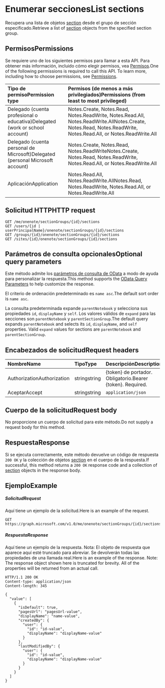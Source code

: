 # <a name="list-sections"></a><span data-ttu-id="2f944-101">Enumerar secciones</span><span class="sxs-lookup"><span data-stu-id="2f944-101">List sections</span></span>

<span data-ttu-id="2f944-102">Recupera una lista de objetos [section](../resources/section.md) desde el grupo de sección especificado.</span><span class="sxs-lookup"><span data-stu-id="2f944-102">Retrieve a list of [section](../resources/section.md) objects from the specified section group.</span></span>
## <a name="permissions"></a><span data-ttu-id="2f944-103">Permisos</span><span class="sxs-lookup"><span data-stu-id="2f944-103">Permissions</span></span>
<span data-ttu-id="2f944-p101">Se requiere uno de los siguientes permisos para llamar a esta API. Para obtener más información, incluido cómo elegir permisos, vea [Permisos](../../../concepts/permissions_reference.md).</span><span class="sxs-lookup"><span data-stu-id="2f944-p101">One of the following permissions is required to call this API. To learn more, including how to choose permissions, see [Permissions](../../../concepts/permissions_reference.md).</span></span>

|<span data-ttu-id="2f944-106">Tipo de permiso</span><span class="sxs-lookup"><span data-stu-id="2f944-106">Permission type</span></span>      | <span data-ttu-id="2f944-107">Permisos (de menos a más privilegiados)</span><span class="sxs-lookup"><span data-stu-id="2f944-107">Permissions (from least to most privileged)</span></span>              | 
|:--------------------|:---------------------------------------------------------| 
|<span data-ttu-id="2f944-108">Delegado (cuenta profesional o educativa)</span><span class="sxs-lookup"><span data-stu-id="2f944-108">Delegated (work or school account)</span></span> | <span data-ttu-id="2f944-109">Notes.Create, Notes.Read, Notes.ReadWrite, Notes.Read.All, Notes.ReadWrite.All</span><span class="sxs-lookup"><span data-stu-id="2f944-109">Notes.Create, Notes.Read, Notes.ReadWrite, Notes.Read.All, or Notes.ReadWrite.All</span></span>    | 
|<span data-ttu-id="2f944-110">Delegado (cuenta personal de Microsoft)</span><span class="sxs-lookup"><span data-stu-id="2f944-110">Delegated (personal Microsoft account)</span></span> | <span data-ttu-id="2f944-111">Notes.Create, Notes.Read, Notes.ReadWrite</span><span class="sxs-lookup"><span data-stu-id="2f944-111">Notes.Create, Notes.Read, Notes.ReadWrite, Notes.Read.All, or Notes.ReadWrite.All</span></span>    | 
|<span data-ttu-id="2f944-112">Aplicación</span><span class="sxs-lookup"><span data-stu-id="2f944-112">Application</span></span> | <span data-ttu-id="2f944-113">Notes.Read.All, Notes.ReadWrite.All</span><span class="sxs-lookup"><span data-stu-id="2f944-113">Notes.Read, Notes.ReadWrite, Notes.Read.All, or Notes.ReadWrite.All</span></span> | 

## <a name="http-request"></a><span data-ttu-id="2f944-114">Solicitud HTTP</span><span class="sxs-lookup"><span data-stu-id="2f944-114">HTTP request</span></span>
<!-- { "blockType": "ignored" } -->
```http
GET /me/onenote/sectionGroups/{id}/sections
GET /users/{id | userPrincipalName}/onenote/sectionGroups/{id}/sections
GET /groups/{id}/onenote/sectionGroups/{id}/sections
GET /sites/{id}/onenote/sectionGroups/{id}/sections
```
## <a name="optional-query-parameters"></a><span data-ttu-id="2f944-115">Parámetros de consulta opcionales</span><span class="sxs-lookup"><span data-stu-id="2f944-115">Optional query parameters</span></span>
<span data-ttu-id="2f944-116">Este método admite los [parámetros de consulta de OData](http://developer.microsoft.com/en-us/graph/docs/overview/query_parameters) a modo de ayuda para personalizar la respuesta.</span><span class="sxs-lookup"><span data-stu-id="2f944-116">This method supports the [OData Query Parameters](http://developer.microsoft.com/en-us/graph/docs/overview/query_parameters) to help customize the response.</span></span>

<span data-ttu-id="2f944-117">El criterio de ordenación predeterminado es `name asc`.</span><span class="sxs-lookup"><span data-stu-id="2f944-117">The default sort order is `name asc`.</span></span>

<span data-ttu-id="2f944-p102">La consulta predeterminada expande `parentNotebook` y selecciona sus propiedades `id`, `displayName` y `self`. Los valores válidos de `expand` para las secciones son `parentNotebook` y `parentSectionGroup`.</span><span class="sxs-lookup"><span data-stu-id="2f944-p102">The default query expands `parentNotebook` and selects its `id`, `displayName`, and `self` properties. Valid `expand` values for sections are `parentNotebook` and `parentSectionGroup`.</span></span>


## <a name="request-headers"></a><span data-ttu-id="2f944-120">Encabezados de solicitud</span><span class="sxs-lookup"><span data-stu-id="2f944-120">Request headers</span></span>
| <span data-ttu-id="2f944-121">Nombre</span><span class="sxs-lookup"><span data-stu-id="2f944-121">Name</span></span>       | <span data-ttu-id="2f944-122">Tipo</span><span class="sxs-lookup"><span data-stu-id="2f944-122">Type</span></span> | <span data-ttu-id="2f944-123">Descripción</span><span class="sxs-lookup"><span data-stu-id="2f944-123">Description</span></span>|
|:-----------|:------|:----------|
| <span data-ttu-id="2f944-124">Authorization</span><span class="sxs-lookup"><span data-stu-id="2f944-124">Authorization</span></span>  | <span data-ttu-id="2f944-125">string</span><span class="sxs-lookup"><span data-stu-id="2f944-125">string</span></span>  | <span data-ttu-id="2f944-p103">{token} de portador. Obligatorio.</span><span class="sxs-lookup"><span data-stu-id="2f944-p103">Bearer {token}. Required.</span></span> |
| <span data-ttu-id="2f944-128">Aceptar</span><span class="sxs-lookup"><span data-stu-id="2f944-128">Accept</span></span> | <span data-ttu-id="2f944-129">string</span><span class="sxs-lookup"><span data-stu-id="2f944-129">string</span></span> | `application/json` |  

## <a name="request-body"></a><span data-ttu-id="2f944-130">Cuerpo de la solicitud</span><span class="sxs-lookup"><span data-stu-id="2f944-130">Request body</span></span>
<span data-ttu-id="2f944-131">No proporcione un cuerpo de solicitud para este método.</span><span class="sxs-lookup"><span data-stu-id="2f944-131">Do not supply a request body for this method.</span></span>

## <a name="response"></a><span data-ttu-id="2f944-132">Respuesta</span><span class="sxs-lookup"><span data-stu-id="2f944-132">Response</span></span>

<span data-ttu-id="2f944-133">Si se ejecuta correctamente, este método devuelve un código de respuesta `200 OK` y la colección de objetos [section](../resources/section.md) en el cuerpo de la respuesta.</span><span class="sxs-lookup"><span data-stu-id="2f944-133">If successful, this method returns a `200 OK` response code and a collection of [section](../resources/section.md) objects in the response body.</span></span>
## <a name="example"></a><span data-ttu-id="2f944-134">Ejemplo</span><span class="sxs-lookup"><span data-stu-id="2f944-134">Example</span></span>
##### <a name="request"></a><span data-ttu-id="2f944-135">Solicitud</span><span class="sxs-lookup"><span data-stu-id="2f944-135">Request</span></span>
<span data-ttu-id="2f944-136">Aquí tiene un ejemplo de la solicitud.</span><span class="sxs-lookup"><span data-stu-id="2f944-136">Here is an example of the request.</span></span>
<!-- {
  "blockType": "request",
  "name": "get_sections"
}-->
```http
GET https://graph.microsoft.com/v1.0/me/onenote/sectionGroups/{id}/sections
```
##### <a name="response"></a><span data-ttu-id="2f944-137">Respuesta</span><span class="sxs-lookup"><span data-stu-id="2f944-137">Response</span></span>
<span data-ttu-id="2f944-p104">Aquí tiene un ejemplo de la respuesta. Nota: El objeto de respuesta que aparece aquí esté truncado para abreviar. Se devolverán todas las propiedades de una llamada real.</span><span class="sxs-lookup"><span data-stu-id="2f944-p104">Here is an example of the response. Note: The response object shown here is truncated for brevity. All of the properties will be returned from an actual call.</span></span>
<!-- {
  "blockType": "response",
  "truncated": true,
  "@odata.type": "microsoft.graph.onenoteSection",
  "isCollection": true
} -->
```http
HTTP/1.1 200 OK
Content-type: application/json
Content-length: 345

{
  "value": [
    {
      "isDefault": true,
      "pagesUrl": "pagesUrl-value",
      "displayName": "name-value",      
      "createdBy": {
        "user": {
          "id": "id-value",
          "displayName": "displayName-value"
        }
      },
      "lastModifiedBy": {
        "user": {
          "id": "id-value",
          "displayName": "displayName-value"
        }
      }
    }
  ]
}
```

<!-- uuid: 8fcb5dbc-d5aa-4681-8e31-b001d5168d79
2015-10-25 14:57:30 UTC -->
<!-- {
  "type": "#page.annotation",
  "description": "List sections",
  "keywords": "",
  "section": "documentation",
  "tocPath": ""
}-->